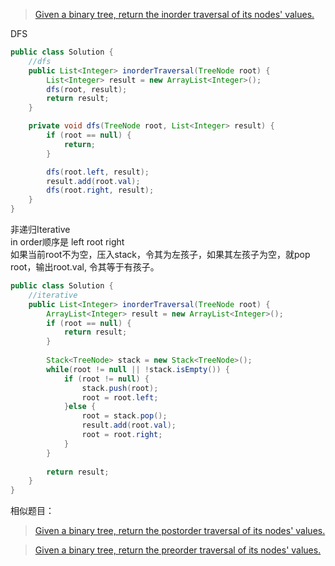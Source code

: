 
>[Given a binary tree, return the inorder traversal of its nodes' values.](https://oj.leetcode.com/problems/binary-tree-inorder-traversal/)  

DFS  

```java
public class Solution {
    //dfs
    public List<Integer> inorderTraversal(TreeNode root) {
        List<Integer> result = new ArrayList<Integer>();
        dfs(root, result);
        return result;
    }

    private void dfs(TreeNode root, List<Integer> result) {
        if (root == null) {
            return;
        }

        dfs(root.left, result);
        result.add(root.val);
        dfs(root.right, result);
    }
}
```

非递归Iterative  
in order顺序是 left root right     
如果当前root不为空，压入stack，令其为左孩子，如果其左孩子为空，就pop root，输出root.val, 令其等于有孩子。  


```java
public class Solution {
    //iterative
    public List<Integer> inorderTraversal(TreeNode root) {
        ArrayList<Integer> result = new ArrayList<Integer>();
        if (root == null) {
            return result;
        }
        
        Stack<TreeNode> stack = new Stack<TreeNode>();
        while(root != null || !stack.isEmpty()) {
            if (root != null) {
                stack.push(root);
                root = root.left;
            }else {
                root = stack.pop();
                result.add(root.val);
                root = root.right;
            }
        }
        
        return result;
    }
}
```


相似题目：
>[Given a binary tree, return the postorder traversal of its nodes' values.](https://oj.leetcode.com/problems/binary-tree-postorder-traversal/)  

>[Given a binary tree, return the preorder traversal of its nodes' values.](https://oj.leetcode.com/problems/binary-tree-preorder-traversal/)  
